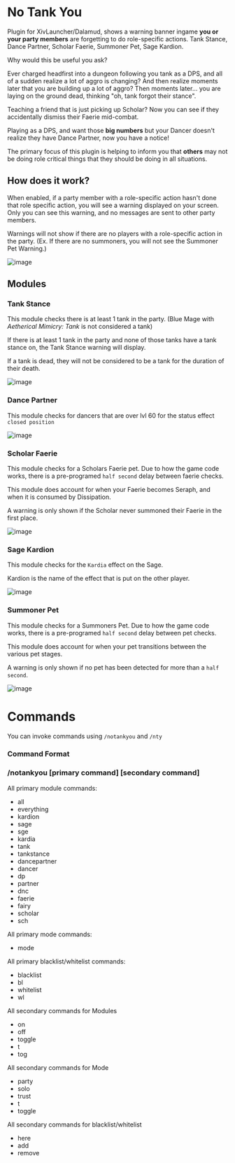 # No Tank You
Plugin for XivLauncher/Dalamud, shows a warning banner ingame **you or your party members** are forgetting to do role-specific actions.
Tank Stance, Dance Partner, Scholar Faerie, Summoner Pet, Sage Kardion.

Why would this be useful you ask?

Ever charged headfirst into a dungeon following you tank as a DPS, and all of a sudden realize a lot of aggro is changing?
And then realize moments later that you are building up a lot of aggro?
Then moments later... you are laying on the ground dead, thinking "oh, tank forgot their stance".

Teaching a friend that is just picking up Scholar? Now you can see if they accidentally dismiss their Faerie mid-combat.

Playing as a DPS, and want those **big numbers** but your Dancer doesn't realize they have Dance Partner, now you have a notice!

The primary focus of this plugin is helping to inform you that **others** may not be doing role critical things that they should be doing in all situations.

## How does it work?
When enabled, if a party member with a role-specific action hasn't done that role specific action, you will see a warning displayed on your screen.
Only you can see this warning, and no messages are sent to other party members. 

Warnings will not show if there are no players with a role-specific action in the party.
(Ex. If there are no summoners, you will not see the Summoner Pet Warning.)

![image](https://user-images.githubusercontent.com/9083275/147808967-3b83bd41-a1ac-4947-a161-14ab469eb32e.png)

## Modules

### Tank Stance
This module checks there is at least 1 tank in the party. (Blue Mage with *Aetherical Mimicry: Tank* is not considered a tank)

If there is at least 1 tank in the party and none of those tanks have a tank stance on, the Tank Stance warning will display.

If a tank is dead, they will not be considered to be a tank for the duration of their death.

![image](https://user-images.githubusercontent.com/9083275/147809510-9894555e-d801-4ae7-b97c-8ca165a2005e.png)

### Dance Partner
This module checks for dancers that are over lvl 60 for the status effect `closed position`

![image](https://user-images.githubusercontent.com/9083275/147809651-6d50350d-bb57-4103-b4bd-106d45008fde.png)

### Scholar Faerie
This module checks for a Scholars Faerie pet. Due to how the game code works, there is a pre-programed `half second` delay between faerie checks.

This module does account for when your Faerie becomes Seraph, and when it is consumed by Dissipation.

A warning is only shown if the Scholar never summoned their Faerie in the first place.

![image](https://user-images.githubusercontent.com/9083275/147809735-c9175e62-1c97-4473-9015-82a6be118032.png)

### Sage Kardion
This module checks for the `Kardia` effect on the Sage.

Kardion is the name of the effect that is put on the other player.

![image](https://user-images.githubusercontent.com/9083275/147809761-18ce83c0-b864-48e6-9dce-1749e3b4196f.png)

### Summoner Pet
This module checks for a Summoners Pet. Due to how the game code works, there is a pre-programed `half second` delay between pet checks.

This module does account for when your pet transitions between the various pet stages.

A warning is only shown if no pet has been detected for more than a `half second`.

![image](https://user-images.githubusercontent.com/9083275/147809864-fe55d64c-3537-4f7e-b3ac-d858043c5314.png)

# Commands
You can invoke commands using `/notankyou` and `/nty`

### Command Format 
### /notankyou [primary command] [secondary command]

All primary module commands:
* all
* everything
* kardion
* sage
* sge
* kardia
* tank
* tankstance
* dancepartner
* dancer
* dp
* partner
* dnc
* faerie
* fairy
* scholar
* sch

All primary mode commands:
* mode

All primary blacklist/whitelist commands:
* blacklist
* bl
* whitelist
* wl

All secondary commands for Modules
* on
* off
* toggle
* t
* tog

All secondary commands for Mode
* party
* solo
* trust
* t
* toggle

All secondary commands for blacklist/whitelist
* here
* add
* remove



